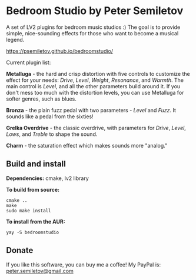 # Bedroom Studio by Peter Semiletov
A set of LV2 plugins for bedroom music studios :) The goal is to provide simple, nice-sounding effects for those who want to become a musical legend.

https://psemiletov.github.io/bedroomstudio/

Current plugin list:

**Metalluga** - the hard and crisp distortion with five controls to customize the effect for your needs: *Drive*, *Level*, *Weight*, *Resonance*, and *Warmth*. The main control is *Level*, and all the other parameters build around it. If you don't mess too much with the distortion levels, you can use Metalluga for softer genres, such as blues.

**Bronza** -  the plain fuzz pedal with two parameters - *Level* and *Fuzz*. It sounds like a pedal from the sixties!

**Grelka Overdrive** - the classic overdrive, with parameters for *Drive*, *Level*, *Lows*, and *Treble* to shape the sound.

**Charm** - the saturation effect which makes sounds more "analog."


## Build and install

**Dependencies:** cmake, lv2 library

**To build from source:**

```mkdir b
cmake ..
make
sudo make install
```

**To install from the AUR:**

```
yay -S bedroomstudio
```

## Donate

If you like this software, you can buy me a coffee! My PayPal is: peter.semiletov@gmail.com
